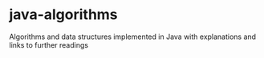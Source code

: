 # java-algorithms
Algorithms and data structures implemented in Java with explanations and links to further readings
